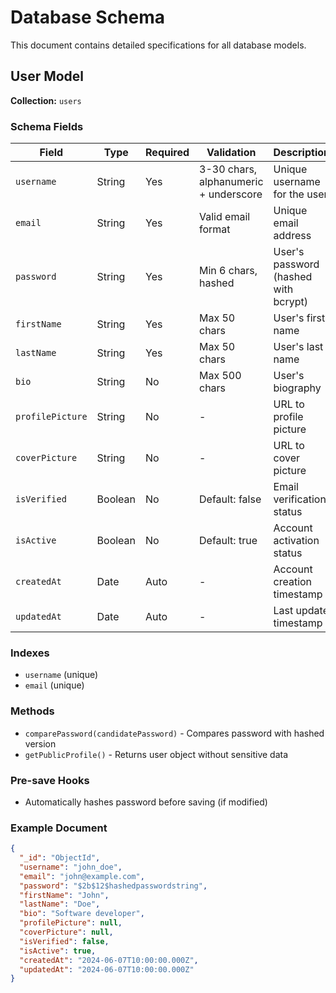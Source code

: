 # Database Schema

This document contains detailed specifications for all database models.

## User Model

**Collection:** `users`

### Schema Fields

| Field            | Type    | Required | Validation                            | Description                          |
| ---------------- | ------- | -------- | ------------------------------------- | ------------------------------------ |
| `username`       | String  | Yes      | 3-30 chars, alphanumeric + underscore | Unique username for the user         |
| `email`          | String  | Yes      | Valid email format                    | Unique email address                 |
| `password`       | String  | Yes      | Min 6 chars, hashed                   | User's password (hashed with bcrypt) |
| `firstName`      | String  | Yes      | Max 50 chars                          | User's first name                    |
| `lastName`       | String  | Yes      | Max 50 chars                          | User's last name                     |
| `bio`            | String  | No       | Max 500 chars                         | User's biography                     |
| `profilePicture` | String  | No       | -                                     | URL to profile picture               |
| `coverPicture`   | String  | No       | -                                     | URL to cover picture                 |
| `isVerified`     | Boolean | No       | Default: false                        | Email verification status            |
| `isActive`       | Boolean | No       | Default: true                         | Account activation status            |
| `createdAt`      | Date    | Auto     | -                                     | Account creation timestamp           |
| `updatedAt`      | Date    | Auto     | -                                     | Last update timestamp                |

### Indexes

- `username` (unique)
- `email` (unique)

### Methods

- `comparePassword(candidatePassword)` - Compares password with hashed version
- `getPublicProfile()` - Returns user object without sensitive data

### Pre-save Hooks

- Automatically hashes password before saving (if modified)

### Example Document

```json
{
  "_id": "ObjectId",
  "username": "john_doe",
  "email": "john@example.com",
  "password": "$2b$12$hashedpasswordstring",
  "firstName": "John",
  "lastName": "Doe",
  "bio": "Software developer",
  "profilePicture": null,
  "coverPicture": null,
  "isVerified": false,
  "isActive": true,
  "createdAt": "2024-06-07T10:00:00.000Z",
  "updatedAt": "2024-06-07T10:00:00.000Z"
}
```
